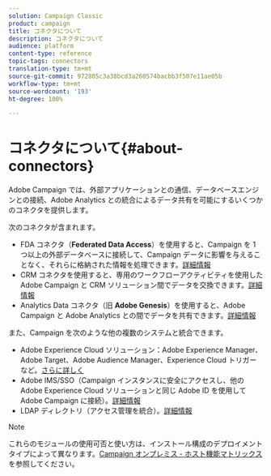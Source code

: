 ```yaml
---
solution: Campaign Classic
product: campaign
title: コネクタについて
description: コネクタについて
audience: platform
content-type: reference
topic-tags: connectors
translation-type: tm+mt
source-git-commit: 972885c3a38bcd3a260574bacbb3f507e11ae05b
workflow-type: tm+mt
source-wordcount: '193'
ht-degree: 100%

---
```



# コネクタについて{#about-connectors}

Adobe Campaign では、外部アプリケーションとの通信、データベースエンジンとの接続、Adobe Analytics との統合によるデータ共有を可能にするいくつかのコネクタを提供します。

次のコネクタが含まれます。

* FDA コネクタ（**Federated Data Access**）を使用すると、Campaign を 1 つ以上の外部データベースに接続して、Campaign データに影響を与えることなく、それらに格納された情報を処理できます。[詳細情報](../../installation/using/about-fda.md)
* CRM コネクタを使用すると、専用のワークフローアクティビティを使用した Adobe Campaign と CRM ソリューション間でデータを交換できます。[詳細情報](../../platform/using/crm-connectors.md)
* Analytics Data コネクタ（旧 **Adobe Genesis**）を使用すると、Adobe Campaign と Adobe Analytics との間でデータを共有できます。[詳細情報](../../platform/using/adobe-analytics-data-connector.md)

また、Campaign を次のような他の複数のシステムと統合できます。

* Adobe Experience Cloud ソリューション：Adobe Experience Manager、Adobe Target、Adobe Audience Manager、Experience Cloud トリガーなど。[さらに詳しく](../../integrations/using/about-campaign-integrations.md)
* Adobe IMS/SSO（Campaign インスタンスに安全にアクセスし、他の Adobe Experience Cloud ソリューションと同じ Adobe ID を使用して Adobe Campaign に接続）。[詳細情報](../../integrations/using/about-adobe-id.md)
* LDAP ディレクトリ（アクセス管理を統合）。[詳細情報](../../installation/using/connecting-through-ldap.md)

>[!NOTE]
>
>これらのモジュールの使用可否と使い方は、インストール構成のデプロイメントタイプによって異なります。[Campaign オンプレミス - ホスト機能マトリックス](../../installation/using/capability-matrix.md)を参照してください。

